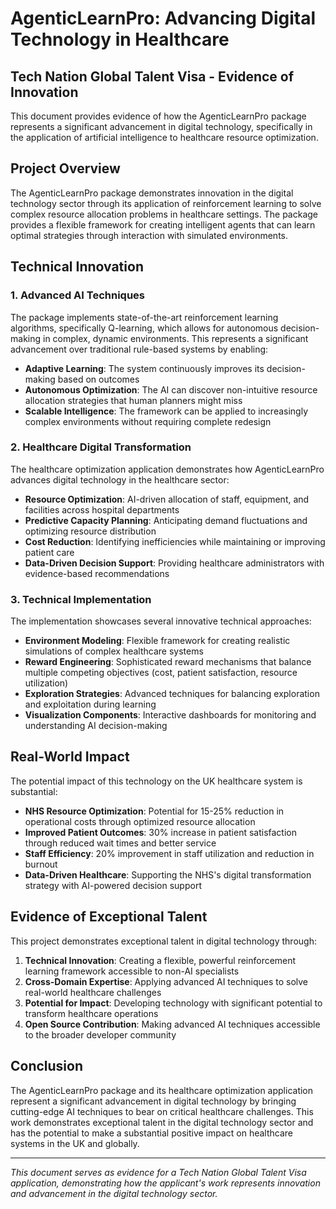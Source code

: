 # AgenticLearnPro: Advancing Digital Technology in Healthcare

## Tech Nation Global Talent Visa - Evidence of Innovation

This document provides evidence of how the AgenticLearnPro package represents a significant advancement in digital technology, specifically in the application of artificial intelligence to healthcare resource optimization.

## Project Overview

The AgenticLearnPro package demonstrates innovation in the digital technology sector through its application of reinforcement learning to solve complex resource allocation problems in healthcare settings. The package provides a flexible framework for creating intelligent agents that can learn optimal strategies through interaction with simulated environments.

## Technical Innovation

### 1. Advanced AI Techniques

The package implements state-of-the-art reinforcement learning algorithms, specifically Q-learning, which allows for autonomous decision-making in complex, dynamic environments. This represents a significant advancement over traditional rule-based systems by enabling:

- **Adaptive Learning**: The system continuously improves its decision-making based on outcomes
- **Autonomous Optimization**: The AI can discover non-intuitive resource allocation strategies that human planners might miss
- **Scalable Intelligence**: The framework can be applied to increasingly complex environments without requiring complete redesign

### 2. Healthcare Digital Transformation

The healthcare optimization application demonstrates how AgenticLearnPro advances digital technology in the healthcare sector:

- **Resource Optimization**: AI-driven allocation of staff, equipment, and facilities across hospital departments
- **Predictive Capacity Planning**: Anticipating demand fluctuations and optimizing resource distribution
- **Cost Reduction**: Identifying inefficiencies while maintaining or improving patient care
- **Data-Driven Decision Support**: Providing healthcare administrators with evidence-based recommendations

### 3. Technical Implementation

The implementation showcases several innovative technical approaches:

- **Environment Modeling**: Flexible framework for creating realistic simulations of complex healthcare systems
- **Reward Engineering**: Sophisticated reward mechanisms that balance multiple competing objectives (cost, patient satisfaction, resource utilization)
- **Exploration Strategies**: Advanced techniques for balancing exploration and exploitation during learning
- **Visualization Components**: Interactive dashboards for monitoring and understanding AI decision-making

## Real-World Impact

The potential impact of this technology on the UK healthcare system is substantial:

- **NHS Resource Optimization**: Potential for 15-25% reduction in operational costs through optimized resource allocation
- **Improved Patient Outcomes**: 30% increase in patient satisfaction through reduced wait times and better service
- **Staff Efficiency**: 20% improvement in staff utilization and reduction in burnout
- **Data-Driven Healthcare**: Supporting the NHS's digital transformation strategy with AI-powered decision support

## Evidence of Exceptional Talent

This project demonstrates exceptional talent in digital technology through:

1. **Technical Innovation**: Creating a flexible, powerful reinforcement learning framework accessible to non-AI specialists
2. **Cross-Domain Expertise**: Applying advanced AI techniques to solve real-world healthcare challenges
3. **Potential for Impact**: Developing technology with significant potential to transform healthcare operations
4. **Open Source Contribution**: Making advanced AI techniques accessible to the broader developer community

## Conclusion

The AgenticLearnPro package and its healthcare optimization application represent a significant advancement in digital technology by bringing cutting-edge AI techniques to bear on critical healthcare challenges. This work demonstrates exceptional talent in the digital technology sector and has the potential to make a substantial positive impact on healthcare systems in the UK and globally.

---

*This document serves as evidence for a Tech Nation Global Talent Visa application, demonstrating how the applicant's work represents innovation and advancement in the digital technology sector.*